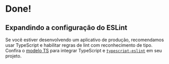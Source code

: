 # Done!



## Expandindo a configuração do ESLint

Se você estiver desenvolvendo um aplicativo de produção, recomendamos usar TypeScript e habilitar regras de lint com reconhecimento de tipo. Confira o [modelo TS](https://github.com/vitejs/vite/tree/main/packages/create-vite/template-react-ts) para integrar TypeScript e [`typescript-eslint`](https://typescript-eslint.io) em seu projeto.
